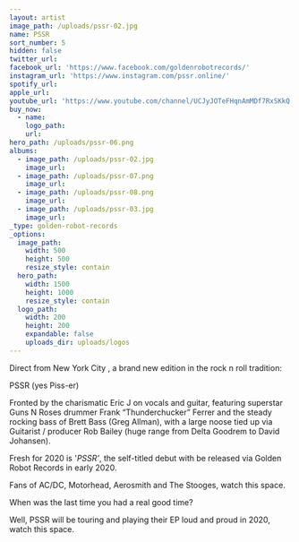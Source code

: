 ```yaml
---
layout: artist
image_path: /uploads/pssr-02.jpg
name: PSSR
sort_number: 5
hidden: false
twitter_url:
facebook_url: 'https://www.facebook.com/goldenrobotrecords/'
instagram_url: 'https://www.instagram.com/pssr.online/'
spotify_url:
apple_url:
youtube_url: 'https://www.youtube.com/channel/UCJyJOTeFHqnAmMDf7RxSKkQ'
buy_now:
  - name:
    logo_path:
    url:
hero_path: /uploads/pssr-06.png
albums:
  - image_path: /uploads/pssr-02.jpg
    image_url:
  - image_path: /uploads/pssr-07.png
    image_url:
  - image_path: /uploads/pssr-08.png
    image_url:
  - image_path: /uploads/pssr-03.jpg
    image_url:
_type: golden-robot-records
_options:
  image_path:
    width: 500
    height: 500
    resize_style: contain
  hero_path:
    width: 1500
    height: 1000
    resize_style: contain
  logo_path:
    width: 200
    height: 200
    expandable: false
    uploads_dir: uploads/logos
---
```


Direct from New York City , a brand new edition in the rock n roll tradition:

PSSR (yes Piss-er)

Fronted by the charismatic Eric J on vocals and guitar, featuring superstar Guns N Roses drummer Frank “Thunderchucker” Ferrer and the steady rocking bass of Brett Bass (Greg Allman), with a large noose tied up via Guitarist / producer Rob Bailey (huge range from Delta Goodrem to David Johansen).

Fresh for 2020 is '*PSSR'*, the self-titled debut with be released via Golden Robot Records in early 2020. &nbsp;

Fans of AC/DC, Motorhead, Aerosmith and The Stooges, watch this space.&nbsp;

When was the last time you had a real good time?

Well, PSSR will be touring and playing their EP loud and proud in 2020, watch this space.